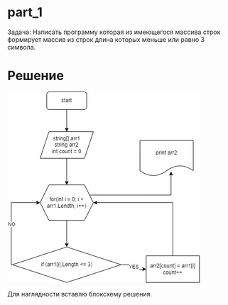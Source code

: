 # part_1

Задача: Написать программу которая из имеющегося массива строк формирует массив из строк длина которых меньше или равно 3 символа.

# Решение

![](/images/pic.jpg) 

Для наглядности вставлю блоксхему решения.

